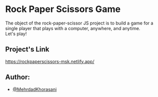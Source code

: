 # Rock Paper Scissors Game

The object of the rock-paper-scissor JS project is to build a game for a single player that plays with a computer, anywhere, and anytime. <br>
Let's play!

## Project's Link
https://rockpaperscissors-msk.netlify.app/

## Author:

- [@MehrdadKhorasani](https://github.com/MehrdadKhorasani)

